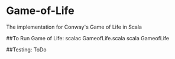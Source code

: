 # Game-of-Life
The implementation for Conway's Game of Life in Scala

##To Run Game of Life:
    scalac GameofLife.scala
    scala GameofLife
    
##Testing:
    ToDo